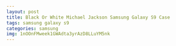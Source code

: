 ```yaml
---
layout: post
title: Black Or White Michael Jackson Samsung Galaxy S9 Case
tags: samsung galaxy s9
categories: samsung
img: 1nOOnFMweek1GWAdta3yrAzD8LLuYM5nk
---
```

